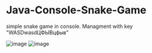 # Java-Console-Snake-Game
simple snake game in console. Managment with key "WASDwasdЦФЫВцфыв"

![image](https://github.com/17neverends/Java-Console-Snake-Game/assets/118381764/8b0f6563-7739-46d1-a7db-ebfa9a9e61ab)
![image](https://github.com/17neverends/Java-Console-Snake-Game/assets/118381764/4f26d071-0767-4e41-991f-3f59be4e031a)

